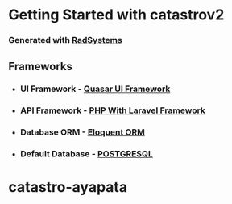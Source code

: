 # Getting Started with catastrov2

### Generated with [RadSystems](https://radsystems.io)

## Frameworks

- ### UI Framework - [Quasar UI Framework](https://quasar.dev)
- ### API Framework - [PHP With Laravel Framework](https://laravel.com)
- ### Database ORM - [Eloquent ORM](https://laravel.com/docs/5.0/eloquent)
- ### Default Database - [POSTGRESQL](https://www.postgresql.org/)
# catastro-ayapata
